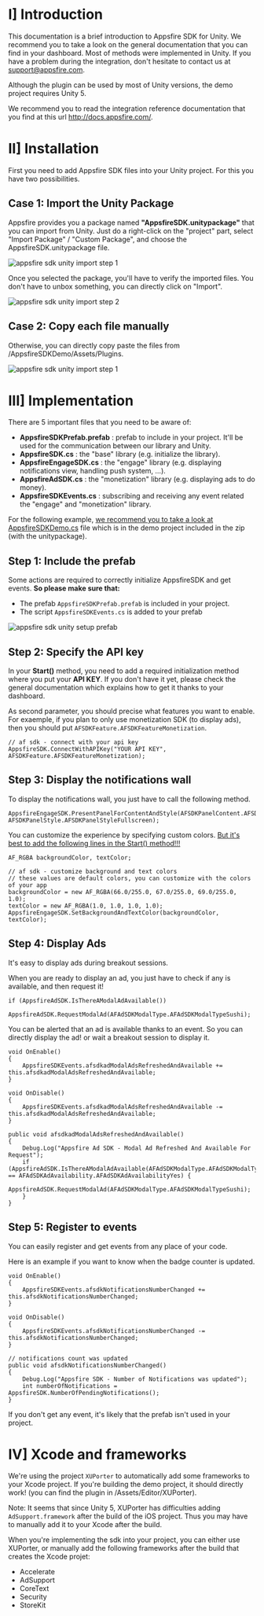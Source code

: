 # I] Introduction

This documentation is a brief introduction to Appsfire SDK for Unity. We recommend you to take a look on the general documentation that you can find in your dashboard. Most of methods were implemented in Unity. If you have a problem during the integration, don't hesitate to contact us at <a href="mailto:support@appsfire.com">support@appsfire.com</a>.

Although the plugin can be used by most of Unity versions, the demo project requires Unity 5.

We recommend you to read the integration reference documentation that you find at this url <a href="http://docs.appsfire.com/" target="_blank">http://docs.appsfire.com/</a>.

# II] Installation

First you need to add Appsfire SDK files into your Unity project. For this you have two possibilities.

## Case 1: Import the Unity Package
Appsfire provides you a package named **"AppsfireSDK.unitypackage"** that you can import from Unity. Just do a right-click on the "project" part, select "Import Package" / "Custom Package", and choose the AppsfireSDK.unitypackage file.

![appsfire sdk unity import step 1](./images/unity-plugin-import-package-step1.png)

Once you selected the package, you'll have to verify the imported files. You don't have to unbox 
something, you can directly click on "Import".

![appsfire sdk unity import step 2](./images/unity-plugin-import-package-step2.png)

  
## Case 2: Copy each file manually

Otherwise, you can directly copy paste the files from /AppsfireSDKDemo/Assets/Plugins.

![appsfire sdk unity import step 1](./images/unity-plugin-import-manually.png)
  
# III] Implementation
There are 5 important files that you need to be aware of:

* **AppsfireSDKPrefab.prefab** : prefab to include in your project. It'll be used for the communication between our library and Unity.
* **AppsfireSDK.cs** : the "base" library (e.g. initialize the library).
* **AppsfireEngageSDK.cs** : the "engage" library (e.g. displaying notifications view, handling push system, ...).
* **AppsfireAdSDK.cs** : the "monetization" library (e.g. displaying ads to do money).
* **AppsfireSDKEvents.cs** : subscribing and receiving any event related the "engage" and "monetization" library.

For the following example, <u>we recommend you to take a look at AppsfireSDKDemo.cs</u> file which is in the demo project included in the zip (with the unitypackage).

## Step 1: Include the prefab

Some actions are required to correctly initialize AppsfireSDK and get events.
**So please make sure that:**

* The prefab `AppsfireSDKPrefab.prefab` is included in your project.
* The script `AppsfireSDKEvents.cs` is added to your prefab

![appsfire sdk unity setup prefab](./images/unity-plugin-setup-prefab.png)


## Step 2: Specify the API key
In your **Start()** method, you need to add a required initialization method where you put your **API KEY**. If you don't have it yet, please check the general documentation which explains how to get it thanks to your dashboard.

As second parameter, you should precise what features you want to enable. For exaemple, if you plan to only use monetization SDK (to display ads), then you should put `AFSDKFeature.AFSDKFeatureMonetization`.

	// af sdk - connect with your api key
	AppsfireSDK.ConnectWithAPIKey("YOUR API KEY", AFSDKFeature.AFSDKFeatureMonetization);
	
## Step 3: Display the notifications wall
To display the notifications wall, you just have to call the following method.

	AppsfireEngageSDK.PresentPanelForContentAndStyle(AFSDKPanelContent.AFSDKPanelContentDefault, AFSDKPanelStyle.AFSDKPanelStyleFullscreen);

You can customize the experience by specifying custom colors. <u>But it's best to add the following lines in the Start() method!!!</u>

	AF_RGBA backgroundColor, textColor;
	
	// af sdk - customize background and text colors
	// these values are default colors, you can customize with the colors of your app
	backgroundColor = new AF_RGBA(66.0/255.0, 67.0/255.0, 69.0/255.0, 1.0);
	textColor = new AF_RGBA(1.0, 1.0, 1.0, 1.0);
	AppsfireEngageSDK.SetBackgroundAndTextColor(backgroundColor, textColor);
	
## Step 4: Display Ads
It's easy to display ads during breakout sessions.
	
When you are ready to display an ad, you just have to check if any is available, and then request it!

	if (AppsfireAdSDK.IsThereAModalAdAvailable())
		AppsfireAdSDK.RequestModalAd(AFAdSDKModalType.AFAdSDKModalTypeSushi);

You can be alerted that an ad is available thanks to an event. So you can directly display the ad! or wait a breakout session to display it.

	void OnEnable()
	{
		AppsfireSDKEvents.afsdkadModalAdsRefreshedAndAvailable += this.afsdkadModalAdsRefreshedAndAvailable;
	}
	
	void OnDisable()
	{
		AppsfireSDKEvents.afsdkadModalAdsRefreshedAndAvailable -= this.afsdkadModalAdsRefreshedAndAvailable;
	}
	
	public void afsdkadModalAdsRefreshedAndAvailable()
	{
		Debug.Log("Appsfire Ad SDK - Modal Ad Refreshed And Available For Request");
		if (AppsfireAdSDK.IsThereAModalAdAvailable(AFAdSDKModalType.AFAdSDKModalTypeUraMaki) == AFAdSDKAdAvailability.AFAdSDKAdAvailabilityYes) {
			AppsfireAdSDK.RequestModalAd(AFAdSDKModalType.AFAdSDKModalTypeSushi);
		}
	}

## Step 5: Register to events
You can easily register and get events from any place of your code.

Here is an example if you want to know when the badge counter is updated.

	void OnEnable()
	{
		AppsfireSDKEvents.afsdkNotificationsNumberChanged += this.afsdkNotificationsNumberChanged;
	}
	
	void OnDisable()
	{
		AppsfireSDKEvents.afsdkNotificationsNumberChanged -= this.afsdkNotificationsNumberChanged;
	}
	
	// notifications count was updated
	public void afsdkNotificationsNumberChanged()
	{
		Debug.Log("Appsfire SDK - Number of Notifications was updated");
		int numberOfNotifications = AppsfireSDK.NumberOfPendingNotifications();
	}
	
If you don't get any event, it's likely that the prefab isn't used in your project.


# IV] Xcode and frameworks

We're using the project `XUPorter` to automatically add some frameworks to your Xcode project. If you're building the demo project, it should directly work! (you can find the plugin in /Assets/Editor/XUPorter).

Note: It seems that since Unity 5, XUPorter has difficulties adding `AdSupport.framework` after the build of the iOS project. Thus you may have to manually add it to your Xcode after the build.

When you're implementing the sdk into your project, you can either use XUPorter, or manually add the following frameworks after the build that creates the Xcode projet:

* Accelerate
* AdSupport
* CoreText
* Security
* StoreKit